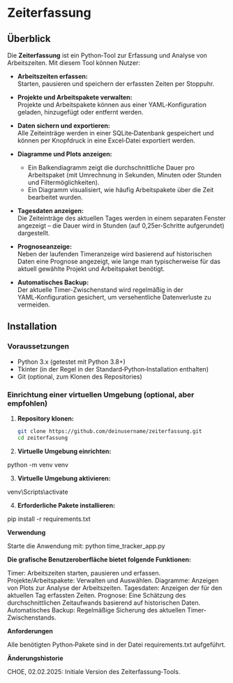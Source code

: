 # Zeiterfassung

## Überblick

Die **Zeiterfassung** ist ein Python‑Tool zur Erfassung und Analyse von Arbeitszeiten. Mit diesem Tool können Nutzer:

- **Arbeitszeiten erfassen:**  
  Starten, pausieren und speichern der erfassten Zeiten per Stoppuhr.

- **Projekte und Arbeitspakete verwalten:**  
  Projekte und Arbeitspakete können aus einer YAML‑Konfiguration geladen, hinzugefügt oder entfernt werden.

- **Daten sichern und exportieren:**  
  Alle Zeiteinträge werden in einer SQLite‑Datenbank gespeichert und können per Knopfdruck in eine Excel‑Datei exportiert werden.

- **Diagramme und Plots anzeigen:**  
  - Ein Balkendiagramm zeigt die durchschnittliche Dauer pro Arbeitspaket (mit Umrechnung in Sekunden, Minuten oder Stunden und Filtermöglichkeiten).  
  - Ein Diagramm visualisiert, wie häufig Arbeitspakete über die Zeit bearbeitet wurden.

- **Tagesdaten anzeigen:**  
  Die Zeiteinträge des aktuellen Tages werden in einem separaten Fenster angezeigt – die Dauer wird in Stunden (auf 0,25er‑Schritte aufgerundet) dargestellt.

- **Prognoseanzeige:**  
  Neben der laufenden Timeranzeige wird basierend auf historischen Daten eine Prognose angezeigt, wie lange man typischerweise für das aktuell gewählte Projekt und Arbeitspaket benötigt.

- **Automatisches Backup:**  
  Der aktuelle Timer-Zwischenstand wird regelmäßig in der YAML‑Konfiguration gesichert, um versehentliche Datenverluste zu vermeiden.

## Installation

### Voraussetzungen

- Python 3.x (getestet mit Python 3.8+)
- Tkinter (in der Regel in der Standard‑Python‑Installation enthalten)
- Git (optional, zum Klonen des Repositories)

### Einrichtung einer virtuellen Umgebung (optional, aber empfohlen)

1. **Repository klonen:**

   ```bash
   git clone https://github.com/deinusername/zeiterfassung.git
   cd zeiterfassung

2. **Virtuelle Umgebung einrichten:**

python -m venv venv

3. **Virtuelle Umgebung aktivieren:**

venv\Scripts\activate

4. **Erforderliche Pakete installieren:**

pip install -r requirements.txt

**Verwendung**

Starte die Anwendung mit:
python time_tracker_app.py


**Die grafische Benutzeroberfläche bietet folgende Funktionen:**

Timer: Arbeitszeiten starten, pausieren und erfassen.
Projekte/Arbeitspakete: Verwalten und Auswählen.
Diagramme: Anzeigen von Plots zur Analyse der Arbeitszeiten.
Tagesdaten: Anzeigen der für den aktuellen Tag erfassten Zeiten.
Prognose: Eine Schätzung des durchschnittlichen Zeitaufwands basierend auf historischen Daten.
Automatisches Backup: Regelmäßige Sicherung des aktuellen Timer-Zwischenstands.

**Anforderungen**

Alle benötigten Python‑Pakete sind in der Datei requirements.txt aufgeführt.

**Änderungshistorie**

CHOE, 02.02.2025: Initiale Version des Zeiterfassung‑Tools.
